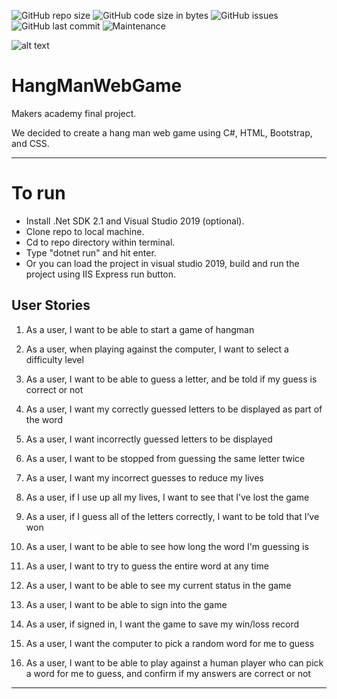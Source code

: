 ![GitHub repo size](https://img.shields.io/github/repo-size/Stupot83/AceBook?style=for-the-badge)
![GitHub code size in bytes](https://img.shields.io/github/languages/code-size/Stupot83/AceBook?style=for-the-badge)
![GitHub issues](https://img.shields.io/github/issues-raw/Stupot83/AceBook?style=for-the-badge)
![GitHub last commit](https://img.shields.io/github/last-commit/Stupot83/AceBook?style=for-the-badge)
![Maintenance](https://img.shields.io/maintenance/yes/2019?style=for-the-badge)

![alt text](https://ca.slack-edge.com/TBPN1712Q-UNH1PN80J-9d7ff3090eb0-512 "Tim was Here")

# HangManWebGame
Makers academy final project.

We decided to create a hang man web game using C#, HTML, Bootstrap, and CSS.

--------
# To run

* Install .Net SDK 2.1 and Visual Studio 2019 (optional).
* Clone repo to local machine.
* Cd to repo directory within terminal.
* Type "dotnet run" and hit enter.
* Or you can load the project in visual studio 2019, build and run the project using IIS Express run button.


User Stories
-----

1. As a user, I want to be able to start a game of hangman

2. As a user, when playing against the computer, I want to select a difficulty level

3. As a user, I want to be able to guess a letter, and be told if my guess is correct or not

4. As a user, I want my correctly guessed letters to be displayed as part of the word

5. As a user, I want incorrectly guessed letters to be displayed

6. As a user, I want to be stopped from guessing the same letter twice

7. As a user, I want my incorrect guesses to reduce my lives

8. As a user, if I use up all my lives, I want to see that I’ve lost the game

9. As a user, if I guess all of the letters correctly, I want to be told that I’ve won

10. As a user, I want to be able to see how long the word I'm guessing is

11. As a user, I want to try to guess the entire word at any time

12. As a user, I want to be able to see my current status in the game

13. As a user, I want to be able to sign into the game

14. As a user, if signed in, I want the game to save my win/loss record

15. As a user, I want the computer to pick a random word for me to guess

16. As a user, I want to be able to play against a human player who can pick a word for me to guess, and confirm if my answers are correct or not


-----
